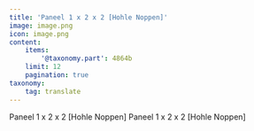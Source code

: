 ```yaml
---
title: 'Paneel 1 x 2 x 2 [Hohle Noppen]'
image: image.png
icon: image.png
content:
    items:
        '@taxonomy.part': 4864b
    limit: 12
    pagination: true
taxonomy:
    tag: translate
---
```


Paneel 1 x 2 x 2 [Hohle Noppen]
Paneel 1 x 2 x 2 [Hohle Noppen]
